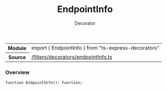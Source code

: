 
<header class="symbol-info-header"><h1 id="endpointinfo">EndpointInfo</h1><label class="symbol-info-type-label decorator">Decorator</label></header>
<!-- summary -->
<section class="symbol-info"><table class="is-full-width"><tbody><tr><th>Module</th><td><div class="lang-typescript"><span class="token keyword">import</span> { EndpointInfo }&nbsp;<span class="token keyword">from</span>&nbsp;<span class="token string">"ts-express-decorators"</span></div></td></tr><tr><th>Source</th><td><a href="https://github.com/Romakita/ts-express-decorators/blob/v3.9.0/src//filters/decorators/endpointInfo.ts#L0-L0">/filters/decorators/endpointInfo.ts</a></td></tr></tbody></table></section>
<!-- overview -->


### Overview


<pre><code class="typescript-lang ">function <span class="token function">EndpointInfo</span><span class="token punctuation">(</span><span class="token punctuation">)</span><span class="token punctuation">:</span> Function<span class="token punctuation">;</span></code></pre>


<!-- Parameters -->

<!-- Description -->

<!-- Members -->

